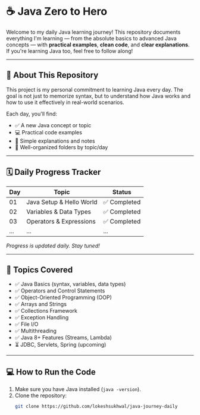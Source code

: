 # ☕ Java Zero to Hero

Welcome to my daily Java learning journey! This repository documents everything I'm learning — from the absolute basics to advanced Java concepts — with **practical examples**, **clean code**, and **clear explanations**. If you're learning Java too, feel free to follow along!

---

## 📌 About This Repository

This project is my personal commitment to learning Java every day. The goal is not just to memorize syntax, but to understand how Java works and how to use it effectively in real-world scenarios.

Each day, you'll find:
- ✅ A new Java concept or topic
- 💻 Practical code examples
- 📒 Simple explanations and notes
- 📂 Well-organized folders by topic/day

---

## 🗓️ Daily Progress Tracker

| Day | Topic | Status |
|-----|-------|--------|
| 01  | Java Setup & Hello World | ✅ Completed |
| 02  | Variables & Data Types | ✅ Completed |
| 03  | Operators & Expressions | ✅ Completed |
| ... | ... | ... |

*Progress is updated daily. Stay tuned!*

---

## 🧠 Topics Covered

- ✅ Java Basics (syntax, variables, data types)
- ✅ Operators and Control Statements
- ✅ Object-Oriented Programming (OOP)
- ✅ Arrays and Strings
- ✅ Collections Framework
- ✅ Exception Handling
- ✅ File I/O
- ✅ Multithreading
- ✅ Java 8+ Features (Streams, Lambda)
- ⏳ JDBC, Servlets, Spring (upcoming)

---

## 💻 How to Run the Code

1. Make sure you have Java installed (`java -version`).
2. Clone the repository:
   ```bash
   git clone https://github.com/lokeshsukhwal/java-journey-daily

